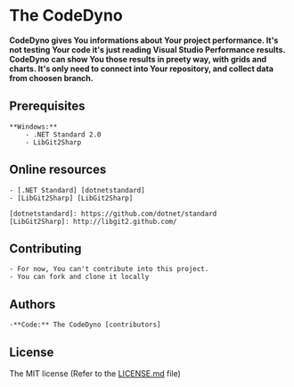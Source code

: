 # The CodeDyno

**CodeDyno gives You informations about Your project performance. It's not testing Your code it's just reading Visual Studio Performance results. CodeDyno can show You those results in preety way, with grids and charts. It's only need to connect into Your repository, and collect data from choosen branch.**

[CodeDyno]: https://github.com/programistadoswiadczony/CodeDyno

## Prerequisites

    **Windows:** 
        - .NET Standard 2.0
        - LibGit2Sharp

## Online resources

    - [.NET Standard] [dotnetstandard]
    - [LibGit2Sharp] [LibGit2Sharp]

    [dotnetstandard]: https://github.com/dotnet/standard
    [LibGit2Sharp]: http://libgit2.github.com/

## Contributing
    - For now, You can't contribute into this project.
    - You can fork and clone it locally

## Authors
    -**Code:** The CodeDyno [contributors]

[contributors]: https://github.com/programistadoswiadczony/CodeDyno/graphs/contributors

## License

The MIT license (Refer to the [LICENSE.md][license] file)

 [license]: https://github.com/programistadoswiadczony/CodeDyno/blob/master/LICENSE
